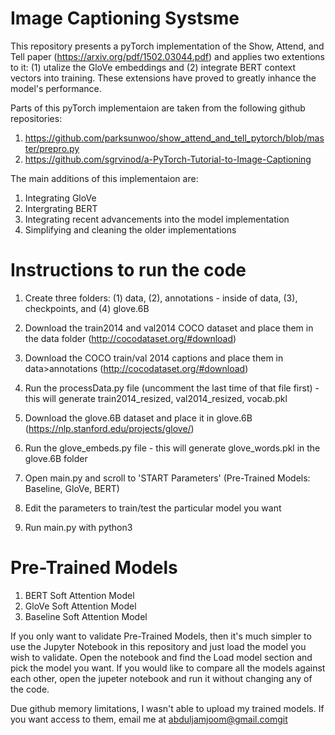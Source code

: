 # Image Captioning Systsme
This repository presents a pyTorch implementation of the Show, Attend, and Tell paper (https://arxiv.org/pdf/1502.03044.pdf) and applies two extentions to it: (1) utalize the GloVe embeddings and (2) integrate BERT context vectors into training. These extensions have proved to greatly inhance the model's performance.

Parts of this pyTorch implementaion are taken from the following github repositories:
1. https://github.com/parksunwoo/show_attend_and_tell_pytorch/blob/master/prepro.py
2. https://github.com/sgrvinod/a-PyTorch-Tutorial-to-Image-Captioning

The main additions of this implementaion are:
1. Integrating GloVe
2. Intergrating BERT
3. Integrating recent advancements into the model implementation
3. Simplifying and cleaning the older implementations

# Instructions to run the code

1. Create three folders: (1) data, (2), annotations - inside of data, (3), checkpoints, and (4) glove.6B
1. Download the train2014 and val2014 COCO dataset and place them in the data folder (http://cocodataset.org/#download)
2. Download the COCO train/val 2014 captions and place them in data>annotations (http://cocodataset.org/#download)
3. Run the processData.py file (uncomment the last time of that file first) - this will generate train2014_resized, val2014_resized, vocab.pkl

4. Download the glove.6B dataset and place it in glove.6B (https://nlp.stanford.edu/projects/glove/)
5. Run the glove_embeds.py file - this will generate glove_words.pkl in the glove.6B folder

6. Open main.py and scroll to 'START Parameters' (Pre-Trained Models: Baseline, GloVe, BERT)
7. Edit the parameters to train/test the particular model you want 
8. Run main.py with python3


# Pre-Trained Models
1. BERT Soft Attention Model
2. GloVe Soft Attention Model
3. Baseline Soft Attention Model

If you only want to validate Pre-Trained Models, then it's much simpler to use the Jupyter Notebook in this repository and just load the model you wish to validate. Open the notebook and find the Load model section and pick the model you want. If you would like to compare all the models against each other, open the jupeter notebook and run it without changing any of the code.

Due github memory limitations, I wasn't able to upload my trained models. If you want access to them, email me at abduljamjoom@gmail.comgit
